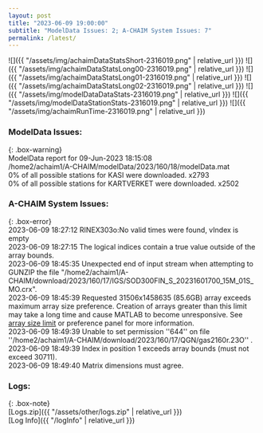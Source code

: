 ```yaml
---
layout: post
title: "2023-06-09 19:00:00"
subtitle: "ModelData Issues: 2; A-CHAIM System Issues: 7"
permalink: /latest/
---
```


![]({{ "/assets/img/achaimDataStatsShort-2316019.png" | relative_url }})
![]({{ "/assets/img/achaimDataStatsLong00-2316019.png" | relative_url }})
![]({{ "/assets/img/achaimDataStatsLong01-2316019.png" | relative_url }})
![]({{ "/assets/img/achaimDataStatsLong02-2316019.png" | relative_url }})
![]({{ "/assets/img/modelDataDataStats-2316019.png" | relative_url }})
![]({{ "/assets/img/modelDataStationStats-2316019.png" | relative_url }})
![]({{ "/assets/img/achaimRunTime-2316019.png" | relative_url }})


### ModelData Issues:  
  
{: .box-warning}  
 ModelData report for 09-Jun-2023 18:15:08   
 /home2/achaim1/A-CHAIM/modelData/2023/160/18/modelData.mat   
 0% of all possible stations for KASI were downloaded. x2793   
 0% of all possible stations for KARTVERKET were downloaded. x2502   
  
### A-CHAIM System Issues:  
  
{: .box-error}  
2023-06-09 18:27:12 RINEX303o:No valid times were found, vIndex is empty  
2023-06-09 18:27:15 The logical indices contain a true value outside of the array bounds.  
2023-06-09 18:45:35 Unexpected end of input stream when attempting to GUNZIP the file "/home2/achaim1/A-CHAIM/download/2023/160/17/IGS/SOD300FIN_S_20231601700_15M_01S_MO.crx".  
2023-06-09 18:45:39 Requested 31506x1458635 (85.6GB) array exceeds maximum array size preference. Creation of arrays greater than this limit may take a long time and cause MATLAB to become unresponsive. See <a href="matlab: helpview([docroot '/matlab/helptargets.map'], 'matlab_env_workspace_prefs')">array size limit</a> or preference panel for more information.  
2023-06-09 18:49:39 Unable to set permission ''644'' on file ''/home2/achaim1/A-CHAIM/download/2023/160/17/QGN/gas2160r.23O'' .  
2023-06-09 18:49:39 Index in position 1 exceeds array bounds (must not exceed 30711).  
2023-06-09 18:49:40 Matrix dimensions must agree.  

### Logs:  
  
{: .box-note}  
[Logs.zip]({{ "/assets/other/logs.zip" | relative_url }})  
[Log Info]({{ "/logInfo" | relative_url }})  
